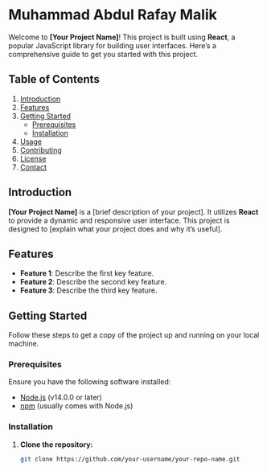 # Muhammad Abdul Rafay Malik

Welcome to **[Your Project Name]**! This project is built using **React**, a popular JavaScript library for building user interfaces. Here’s a comprehensive guide to get you started with this project.

## Table of Contents

1. [Introduction](#introduction)
2. [Features](#features)
3. [Getting Started](#getting-started)
   - [Prerequisites](#prerequisites)
   - [Installation](#installation)
4. [Usage](#usage)
5. [Contributing](#contributing)
6. [License](#license)
7. [Contact](#contact)

## Introduction

**[Your Project Name]** is a [brief description of your project]. It utilizes **React** to provide a dynamic and responsive user interface. This project is designed to [explain what your project does and why it’s useful].

## Features

- **Feature 1**: Describe the first key feature.
- **Feature 2**: Describe the second key feature.
- **Feature 3**: Describe the third key feature.

## Getting Started

Follow these steps to get a copy of the project up and running on your local machine.

### Prerequisites

Ensure you have the following software installed:

- [Node.js](https://nodejs.org/) (v14.0.0 or later)
- [npm](https://www.npmjs.com/) (usually comes with Node.js)

### Installation

1. **Clone the repository:**
   ```bash
   git clone https://github.com/your-username/your-repo-name.git
